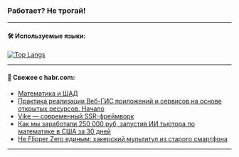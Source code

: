 ### Работает? Не трогай!

---
<!--
#### 🛠️ Technical stack:

![Java](https://img.shields.io/badge/Java-informational?logo=Oracle&style=flat&logoColor=white&color=FF4500)
![Kotlin](https://img.shields.io/badge/Kotlin-informational?logo=Kotlin&style=flat&logoColor=white&color=774D97)
![TS](https://img.shields.io/badge/TypeScript-informational?logo=typeScript&style=flat&logoColor=black&color=017acc)
![Python](https://img.shields.io/badge/Python-informational?logo=Python&style=flat&logoColor=black&color=ffdd54) <br>
![Spring](https://img.shields.io/badge/Spring-informational?logo=Spring&style=flat&logoColor=white&color=6DB33F) 
![SpringBoot](https://img.shields.io/badge/SpringBoot-informational?logo=SpringBoot&style=flat&logoColor=white&color=6DB33F)
![Nest](https://img.shields.io/badge/NestJS-informational?logo=NestJS&style=flat&logoColor=white&color=E0234E) 
![NodeJS](https://img.shields.io/badge/NodeJS-informational?logo=node.js&style=flat&logoColor=white&color=70A760)<br>
![PostgreSQL](https://img.shields.io/badge/PostgreSQL-informational?logo=PostgreSQL&style=flat&logoColor=white&color=DAA520)
![MongoDB](https://img.shields.io/badge/MongoDB-informational?logo=MongoDB&style=flat&logoColor=white&color=870000)
![Apache](https://img.shields.io/badge/Apache-informational?logo=apache&style=flat&logoColor=white&color=f74e28)

___ 
-->

#### 🛠️ Используемые языки:

[![Top Langs](https://github-readme-stats-u2qms2cxw-advtsettinggmailcoms-projects.vercel.app/api/top-langs/?username=zloylis&langs_count=10&hide_title=true&title_color=e6edf3&size_weight=0.5&count_weight=0.5&layout=compact&hide_progress=true&hide_border=true&theme=dracula)](https://github.com/zloylis)

<!---


####  :octocat:&nbsp;&nbsp; Статистика:

![GitHub stats](https://github-readme-stats-u2qms2cxw-advtsettinggmailcoms-projects.vercel.app/api?username=zloylis&show_icons=true&hide_border=true&theme=dracula&title_color=e6edf3&include_all_commits=true&count_private=true&hide_rank=false&hide_title=true&rank_icon=github)
-->
---

#### 💬 Свежее с habr.com:

<!-- BLOG-POST-LIST:START -->
- [Математика и ШАД](https://habr.com/ru/articles/848566/?utm_source=habrahabr&utm_medium=rss&utm_campaign=848566)
- [Практика реализации Веб-ГИС приложений и сервисов на основе открытых ресурсов. Начало](https://habr.com/ru/articles/848558/?utm_source=habrahabr&utm_medium=rss&utm_campaign=848558)
- [Vike — современный SSR-фреймворк](https://habr.com/ru/articles/848552/?utm_source=habrahabr&utm_medium=rss&utm_campaign=848552)
- [Как мы заработали 250 000 руб, запустив ИИ тьютора по математике в США за 30 дней](https://habr.com/ru/articles/848534/?utm_source=habrahabr&utm_medium=rss&utm_campaign=848534)
- [Не Flipper Zero единым: хакерский мультитул из старого смартфона](https://habr.com/ru/companies/ru_mts/articles/848524/?utm_source=habrahabr&utm_medium=rss&utm_campaign=848524)
<!-- BLOG-POST-LIST:END -->

---
